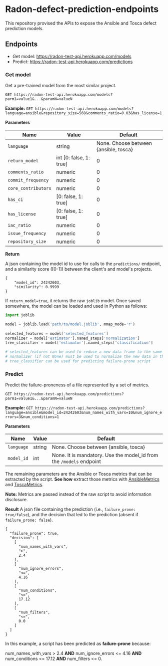 # Radon-defect-prediction-endpoints

This repository provised the APIs to expose the Ansible and Tosca defect prediction models.

## Endpoints

- Get model: https://radon-test-api.herokuapp.com/models
- Predict: https://radon-test-api.herokuapp.com/predictions



### Get model
Get a pre-trained model from the most similar project.

`GET https://radon-test-api.herokuapp.com/models?parm1=value1&...&paramN=valueN`

**Example:**
`GET https://radon-test-api.herokuapp.com/models?language=ansible&repository_size=560&comments_ratio=0.03&has_license=1`

**Parameters**

| Name | Value | Default|
|------|-------|-----------|
|`language`| string | None. Choose between {ansible, tosca} |
|`return_model` | int [0: false, 1: true] | 0 | 
|`comments_ratio` | numeric | 0 |
|`commit_frequency`| numeric | 0 |
|`core_contributors`| numeric | 0 |
|`has_ci`| [0: false, 1: true] | 0 |
|`has_license`| [0: false, 1: true] | 0 |
|`iac_ratio`| numeric | 0 |
|`issue_frequency`| numeric | 0 |
|`repository_size`| numeric | 0 |

**Return**

A json containing the model id to use for calls to the `predictions/` endpoint, and a similarity score ([0-1]) between 
the client's and model's projects. 

```
{
    "model_id": 24242603,
    "similarity": 0.9999
}
```

If `return_model=true`, it returns the raw `joblib` model.
Once saved somewhere, the model can be loaded and used in Python as follows:

```python
import joblib

model = joblib.load('path/to/model.joblib', mmap_mode='r')
    
selected_features = model['selected_features']
normalizer = model['estimator'].named_steps['normalization']
tree_classifier = model['estimator'].named_steps['classification']

# selected_features can be used to reduce a new data frame to the same subset of model features
# normalizer (if not None) must be used to normalize the new data in the same fashion as model's training data
# tree_classifier can be used for predicting failure-prone script
``` 




### Predict
Predict the failure-proneness of a file represented by a set of metrics.

`GET https://radon-test-api.herokuapp.com/predictions?parm1=value1&...&paramN=valueN`

**Example:** 
`GET https://radon-test-api.herokuapp.com/predictions?language=ansible&model_id=24242603&num_names_with_vars=10&num_ignore_errors=3&num_conditions=1`

**Parameters**

| Name | Value | Default|
|------|-------|-----------|
|`language`| string | None. Choose between {ansible, tosca} |
|`model_id` | int | None. It is mandatory. Use the model_id from the `/models` endpoint | 

The remaining parameters are the Ansible or Tosca metrics that can be extracted by the script.
**See how** extract those metrics with [AnsibleMetrics](https://github.com/radon-h2020/radon-ansible-metrics) and 
[ToscaMetrics](https://github.com/radon-h2020/radon-tosca-metrics).

**Note:** Metrics are passed instead of the raw script to avoid information disclosure.

**Result**
A json file containing the prediction (i.e., `failure_prone: true/false`), and the decision that led to the prediction 
(absent if `failure_prone: false`).

```
{
  "failure_prone": true,
  "decision": [
    [
      "num_names_with_vars",
      ">",
      2.4
    ],
    [
      "num_ignore_errors",
      "<=",
      4.16
    ],
    [
      "num_conditions",
      "<=",
      17.12
    ],
    [
      "num_filters",
      "<=",
      0.0
    ]
  ]
}
```

In this example, a script has been predicted as **failure-prone** because:

num_names_with_vars > 2.4 **AND** num_ignore_errors <= 4.16 **AND** num_conditions <= 17.12 **AND** num_filters <= 0.

